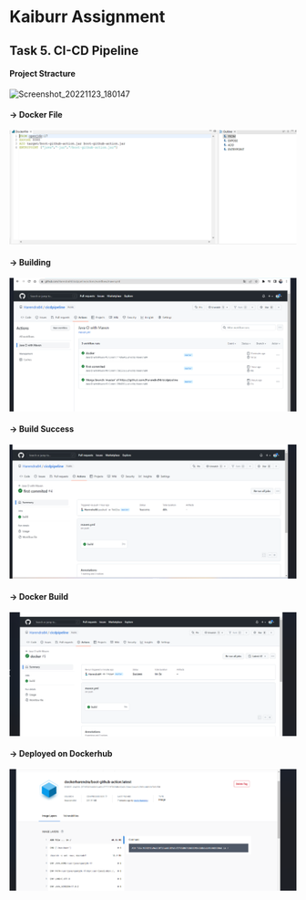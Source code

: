 # Kaiburr Assignment


## Task 5. CI-CD Pipeline

#### Project Stracture

![Screenshot_20221123_180147](https://user-images.githubusercontent.com/82948471/203548363-0e30c304-abee-4c7f-b2f1-c34ead030441.png)

#### -> Docker File

![](https://raw.githubusercontent.com/Harendra84/assignment-kaiburr/main/screenshots/cicdpipeline/Dokerfile.png)

#### -> Building

![](https://raw.githubusercontent.com/Harendra84/assignment-kaiburr/main/screenshots/cicdpipeline/build-cicdpipeline.png)

#### -> Build Success

![](https://raw.githubusercontent.com/Harendra84/assignment-kaiburr/main/screenshots/cicdpipeline/success.png)

#### -> Docker Build
![](https://raw.githubusercontent.com/Harendra84/assignment-kaiburr/main/screenshots/cicdpipeline/docker-build.png)


#### -> Deployed on Dockerhub

![](https://raw.githubusercontent.com/Harendra84/assignment-kaiburr/main/screenshots/cicdpipeline/docker-hubs.png)
